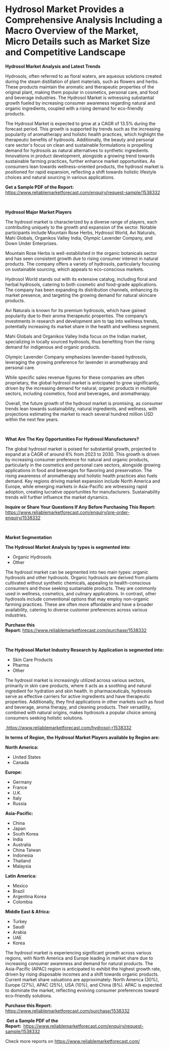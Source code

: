 <p><h1>Hydrosol Market Provides a Comprehensive Analysis Including a Macro Overview of the Market, Micro Details such as Market Size and Competitive Landscape</h1></p><p><strong>Hydrosol Market Analysis and Latest Trends</strong></p>
<p><p>Hydrosols, often referred to as floral waters, are aqueous solutions created during the steam distillation of plant materials, such as flowers and herbs. These products maintain the aromatic and therapeutic properties of the original plant, making them popular in cosmetics, personal care, and food and beverage industries. The Hydrosol Market is witnessing substantial growth fueled by increasing consumer awareness regarding natural and organic ingredients, coupled with a rising demand for eco-friendly products.</p><p>The Hydrosol Market is expected to grow at a CAGR of 13.5% during the forecast period. This growth is supported by trends such as the increasing popularity of aromatherapy and holistic health practices, which highlight the therapeutic benefits of hydrosols. Additionally, the beauty and personal care sector's focus on clean and sustainable formulations is propelling demand for hydrosols as natural alternatives to synthetic ingredients. Innovations in product development, alongside a growing trend towards sustainable farming practices, further enhance market opportunities. As consumers lean towards wellness-oriented products, the hydrosol market is positioned for rapid expansion, reflecting a shift towards holistic lifestyle choices and natural sourcing in various applications.</p></p>
<p><strong>Get a Sample PDF of the Report:&nbsp;</strong> <a href="https://www.reliablemarketforecast.com/enquiry/request-sample/1538332?utm_campaign=3344&utm_medium=2&utm_source=Github&utm_content=ia&utm_term=01042025&utm_id=hydrosol">https://www.reliablemarketforecast.com/enquiry/request-sample/1538332</a></p>
<p>&nbsp;</p>
<p><strong>Hydrosol Major Market Players</strong></p>
<p><p>The hydrosol market is characterized by a diverse range of players, each contributing uniquely to the growth and expansion of the sector. Notable participants include Mountain Rose Herbs, Hydrosol World, Avi Naturals, Mahi Globals, Organikos Valley India, Olympic Lavender Company, and Down Under Enterprises. </p><p>Mountain Rose Herbs is well-established in the organic botanicals sector and has seen consistent growth due to rising consumer interest in natural products. The company offers a variety of hydrosols, particularly focusing on sustainable sourcing, which appeals to eco-conscious markets. </p><p>Hydrosol World stands out with its extensive catalog, including floral and herbal hydrosols, catering to both cosmetic and food-grade applications. The company has been expanding its distribution channels, enhancing its market presence, and targeting the growing demand for natural skincare products. </p><p>Avi Naturals is known for its premium hydrosols, which have gained popularity due to their aroma therapeutic properties. The company’s investments in research and development aim to tap into wellness trends, potentially increasing its market share in the health and wellness segment. </p><p>Mahi Globals and Organikos Valley India focus on the Indian market, specializing in locally sourced hydrosols, thus benefiting from the rising demand for indigenous and organic products. </p><p>Olympic Lavender Company emphasizes lavender-based hydrosols, leveraging the growing preference for lavender in aromatherapy and personal care. </p><p>While specific sales revenue figures for these companies are often proprietary, the global hydrosol market is anticipated to grow significantly, driven by the increasing demand for natural, organic products in multiple sectors, including cosmetics, food and beverages, and aromatherapy. </p><p>Overall, the future growth of the hydrosol market is promising, as consumer trends lean towards sustainability, natural ingredients, and wellness, with projections estimating the market to reach several hundred million USD within the next few years.</p></p>
<p>&nbsp;</p>
<p><strong>What Are The Key Opportunities For Hydrosol Manufacturers?</strong></p>
<p><p>The global hydrosol market is poised for substantial growth, projected to expand at a CAGR of around 6% from 2023 to 2030. This growth is driven by increasing consumer preference for natural and organic products, particularly in the cosmetics and personal care sectors, alongside growing applications in food and beverages for flavoring and preservation. The rising awareness of aromatherapy and holistic health practices also fuels demand. Key regions driving market expansion include North America and Europe, while emerging markets in Asia-Pacific are witnessing rapid adoption, creating lucrative opportunities for manufacturers. Sustainability trends will further influence the market dynamics.</p></p>
<p><strong>Inquire or Share Your Questions If Any Before Purchasing This Report:</strong> <a href="https://www.reliablemarketforecast.com/enquiry/pre-order-enquiry/1538332?utm_campaign=3344&utm_medium=2&utm_source=Github&utm_content=ia&utm_term=01042025&utm_id=hydrosol">https://www.reliablemarketforecast.com/enquiry/pre-order-enquiry/1538332</a></p>
<p>&nbsp;</p>
<p><strong>Market Segmentation</strong></p>
<p><strong>The Hydrosol Market Analysis by types is segmented into:</strong></p>
<p><ul><li>Organic Hydrosols</li><li>Other</li></ul></p>
<p><p>The hydrosol market can be segmented into two main types: organic hydrosols and other hydrosols. Organic hydrosols are derived from plants cultivated without synthetic chemicals, appealing to health-conscious consumers and those seeking sustainable products. They are commonly used in wellness, cosmetics, and culinary applications. In contrast, other hydrosols include conventional options that may employ non-organic farming practices. These are often more affordable and have a broader availability, catering to diverse customer preferences across various industries.</p></p>
<p><strong>Purchase this Report:&nbsp;</strong><a href="https://www.reliablemarketforecast.com/purchase/1538332?utm_campaign=3344&utm_medium=2&utm_source=Github&utm_content=ia&utm_term=01042025&utm_id=hydrosol">https://www.reliablemarketforecast.com/purchase/1538332</a></p>
<p>&nbsp;</p>
<p><strong>The Hydrosol Market Industry Research by Application is segmented into:</strong></p>
<p><ul><li>Skin Care Products</li><li>Pharma</li><li>Other</li></ul></p>
<p><p>The hydrosol market is increasingly utilized across various sectors, primarily in skin care products, where it acts as a soothing and natural ingredient for hydration and skin health. In pharmaceuticals, hydrosols serve as effective carriers for active ingredients and have therapeutic properties. Additionally, they find applications in other markets such as food and beverage, aroma therapy, and cleaning products. Their versatility, combined with natural origins, makes hydrosols a popular choice among consumers seeking holistic solutions.</p></p>
<p><a href="https://www.reliablemarketforecast.com/hydrosol-r1538332?utm_campaign=3344&utm_medium=2&utm_source=Github&utm_content=ia&utm_term=01042025&utm_id=hydrosol">&nbsp;https://www.reliablemarketforecast.com/hydrosol-r1538332</a></p>
<p><strong>In terms of Region, the Hydrosol Market Players available by Region are:</strong></p>
<p>
    <p> <strong> North America: </strong>
        <ul>
            <li>United States</li>
            <li>Canada</li>
        </ul>
        </p> 
    <p> <strong> Europe: </strong>
        <ul>
            <li>Germany</li>
            <li>France</li>
            <li>U.K.</li>
            <li>Italy</li>
            <li>Russia</li>
        </ul>
        </p> 
    <p> <strong> Asia-Pacific: </strong>
        <ul>
            <li>China</li>
            <li>Japan</li>
            <li>South Korea</li>
            <li>India</li>
            <li>Australia</li>
            <li>China Taiwan</li>
            <li>Indonesia</li>
            <li>Thailand</li>
            <li>Malaysia</li>
        </ul>
        </p> 
    <p> <strong> Latin America: </strong>
        <ul>
            <li>Mexico</li>
            <li>Brazil</li>
            <li>Argentina Korea</li>
            <li>Colombia</li>
        </ul>
        </p> 
    <p> <strong> Middle East & Africa: </strong>
        <ul>
            <li>Turkey</li>
            <li>Saudi</li>
            <li>Arabia</li>
            <li>UAE</li>
            <li>Korea</li>
        </ul>
    </p>
    </p>
<p><p>The hydrosol market is experiencing significant growth across various regions, with North America and Europe leading in market share due to increasing consumer awareness and demand for natural products. The Asia-Pacific (APAC) region is anticipated to exhibit the highest growth rate, driven by rising disposable incomes and a shift towards organic products. Current market share valuations are approximately: North America (30%), Europe (27%), APAC (25%), USA (10%), and China (8%). APAC is expected to dominate the market, reflecting evolving consumer preferences toward eco-friendly solutions.</p></p>
<p><strong>Purchase this Report: </strong><a href="https://www.reliablemarketforecast.com/purchase/1538332?utm_campaign=3344&utm_medium=2&utm_source=Github&utm_content=ia&utm_term=01042025&utm_id=hydrosol">https://www.reliablemarketforecast.com/purchase/1538332</a></p>
<p>&nbsp;<strong>Get a Sample PDF of the Report:&nbsp;&nbsp;</strong><a href="https://www.reliablemarketforecast.com/enquiry/request-sample/1538332?utm_campaign=3344&utm_medium=2&utm_source=Github&utm_content=ia&utm_term=01042025&utm_id=hydrosol">https://www.reliablemarketforecast.com/enquiry/request-sample/1538332</a></p>
<p><strong></strong></p>
<p>Check more reports on <a href="https://www.reliablemarketforecast.com/?utm_campaign=3344&utm_medium=2&utm_source=Github&utm_content=ia&utm_term=01042025&utm_id=hydrosol">https://www.reliablemarketforecast.com/</a></p>